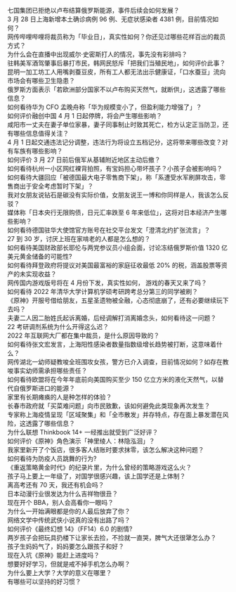 七国集团已拒绝以卢布结算俄罗斯能源，事件后续会如何发展？  
3 月 28 日上海新增本土确诊病例 96 例、无症状感染者 4381 例，目前情况如何？  
网传哔哩哔哩将裁员称为「毕业日」，真实性如何？你还见过哪些花样百出的裁员方式？  
为什么会在直播中出现威尔·史密斯打人的情况，事先没有彩排吗？  
驻韩美军酒驾肇事后暴打市民，韩网民怒斥「把我们当殖民地」，如何评价此事？  
昆明一加工坊工人用嘴剥蚕豆皮，所有工人都无法出示健康证，「口水蚕豆」流向市场会有哪些卫生隐患？  
俄罗斯方面表示「若欧洲部分国家不以卢布购买天然气，就断供」，这透露了哪些信息？  
如何看待华为 CFO 孟晚舟称「华为规模变小了，但盈利能力增强了」？  
如何评价融创中国 4 月 1 日起停牌，将会产生哪些影响？  
咸阳市一丈夫在妻子单位家暴，妻子同事制止时致其死亡，检方认定正当防卫，还有哪些信息值得关注？  
4 月 1 日起交通违法记分调整，违法行为将设立五档记分，这将带来哪些改变？对有车族有哪些影响？  
如何评价 3 月 27 日前后俄军从基辅附近地区主动后撤？  
如何看待杭州一小区网红裸背拍照，有宝妈担心带坏孩子？小孩子会被影响吗？  
如何看待大疆回应「被德国最大电子零售商下架」，称「系遭受水军刷屏攻击，零售商出于安全考虑暂时下架」？  
我对女朋友说钻石是碳没有实际价值，女朋友说王一博和你同样是人，我该怎么反驳？  
媒体称「日本央行无限购债，日元汇率跌至 6 年来低位」，这将对日本经济产生哪些影响？  
如何看待德国驻华大使馆官方账号在社交平台发文「澄清北约扩张流言」？  
27 到 30 岁，讨厌上班在家啃老的人都是怎么想的？  
如何看待美国财政部长耶伦与两党参议员小组会面，讨论冻结俄罗斯价值 1320 亿美元黄金储备的可能性?  
如何看待拜登政府将提议对美国最富裕的家庭征收最低 20% 的税，涵盖股票等资产的未实现收益？  
网传国内游戏版号将在 4 月份下发，真实性如何， 游戏的春天又来了吗？  
如何看待 2022 年清华大学计算机学硕考研跨考总分第三的同学被刷？  
《原神》开服号借给朋友，五星圣遗物被全融，心态彻底崩了，还有必要继续玩下去吗？  
夫妻二人因二胎姓氏起诉离婚，后经调解打消离婚念头，如何看待这一问题？  
22 考研调剂系统为什么开得这么迟？  
2022 年互联网大厂都在集中裁员，是什么原因导致的？  
如何看待张文宏发言，上海阳性感染者数量指数级增长趋势被打断，这意味着什么？  
网传湖北一幼师疑教唆全班围攻女孩，警方已介入调查，目前情况如何？如存在教唆事实幼师需承担哪些责任？  
如何看待欧盟将在今年年底前向美国购买至少 150 亿立方米的液化天然气，以替代自俄罗斯进口的能源？  
家里有长期瘫痪的人是种怎样的体验？  
长春市政府就「买菜难问题」向市民致歉，该如何避免此类现象再次发生？  
专家称上海疫情呈现「区域聚集」和「全市散发」并存特点，存在面上暴发潜在风险，这透露了哪些信息？  
为什么联想 Thinkbook 14+ 一经推出就受到广泛好评？  
如何评价《原神》角色演示「神里绫人：林隐泓洄」？  
我家里新开了个饭店，很多客人结账时要求抹零，该怎么解决这种问题？  
如何看待为防疫人员跳舞的行为?  
《重返策略黄金时代》的纪录片里，为什么曾经的策略游戏这么火？  
孩子马上要上一年级了，对国学很感兴趣，该上国学还是上体制？  
离高考还有 70 天，我还有机会吗？  
日本动漫行业很发达为什么吉祥物很丑？  
现在开个 BBA，别人会高看你一眼吗？  
为什么一开始满眼都是你的人最后放弃了你？  
网络文学中传统武侠小说真的没有出路了吗？  
如何评价《最终幻想 14》（FF14）6.0 的剧情?  
两岁孩子会把玩具扔楼下让家长去捡，不捡就一直哭，脾气大还很犟怎么办？  
孩子生妈妈气了，妈妈要怎么跟孩子和好？  
现在入坑《原神》能赶上进度吗？  
想要好好学习，但就是戒不掉手机怎么办啊？  
为什么要上大学？大学的意义在哪里？  
有哪些可以坚持的好习惯？  
